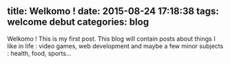 title: Welkomo !
date: 2015-08-24 17:18:38
tags: welcome debut
categories: blog
---

Welkomo ! This is my first post.
This blog will contain posts about things I like in life : video games, web development and maybe a few minor subjects : health, food, sports...
